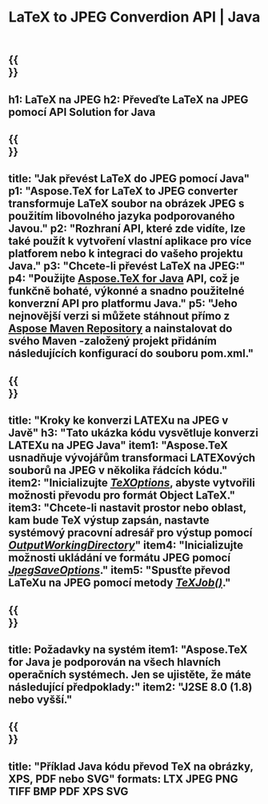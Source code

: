 ﻿---
translation: true
template: /_templates/_conversion-child-java.md
title: LaTeX to JPEG Converdion API | Java
description: Funkce převodu LaTeX na JPEG. Integrujte tuto místní knihovnu Java do svého projektu nebo použijte multiplatformní aplikace pro převod LaTeXu na JPEG.
keywords: latex do jpeg api java, latex2jpeg integrovat
url: /java/conversion/latex-to-jpeg/
family: tex
platformtag: java
feature: conversion
informat: LATEX
outformat: JPEG
otherformats: PNG PDF TIFF JPEG
---

{{<section banner>}}
---
h1: LaTeX na JPEG
h2: Převeďte LaTeX na JPEG pomocí API Solution for Java
---

{{<section overview>}}
---
title: "Jak převést LaTeX do JPEG pomocí Java"
p1: "Aspose.TeX for LaTeX to JPEG converter transformuje LaTeX soubor na obrázek JPEG s použitím libovolného jazyka podporovaného Javou."
p2: "Rozhraní API, které zde vidíte, lze také použít k vytvoření vlastní aplikace pro více platforem nebo k integraci do vašeho projektu Java."
p3: "Chcete-li převést LaTeX na JPEG:"
p4: "Použijte [Aspose.TeX for Java](https://products.aspose.com/tex/java) API, což je funkčně bohaté, výkonné a snadno použitelné konverzní API pro platformu Java."
p5: "Jeho nejnovější verzi si můžete stáhnout přímo z [Aspose Maven Repository](https://repository.aspose.com/tex/) a nainstalovat do svého Maven -založený projekt přidáním následujících konfigurací do souboru pom.xml."
---

{{<section feature1>}}
---
title: "Kroky ke konverzi LATEXu na JPEG v Javě"
h3: "Tato ukázka kódu vysvětluje konverzi LATEXu na JPEG Java"
item1: "Aspose.TeX usnadňuje vývojářům transformaci LATEXových souborů na JPEG v několika řádcích kódu."
item2: "Inicializujte [*TeXOptions*](https://reference.aspose.com/tex/java/com.aspose.tex/TeXOptions), abyste vytvořili možnosti převodu pro formát Object LaTeX."
item3: "Chcete-li nastavit prostor nebo oblast, kam bude TeX výstup zapsán, nastavte systémový pracovní adresář pro výstup pomocí [*OutputWorkingDirectory*](https://reference.aspose.com/tex/java/com.aspose.tex/TeXOptions#getOutputWorkingDirectory--)"
item4: "Inicializujte možnosti ukládání ve formátu JPEG pomocí [*JpegSaveOptions*](https://reference.aspose.com/tex/java/com.aspose.tex.rendering/JpegSaveOptions)."
item5: "Spusťte převod LaTeXu na JPEG pomocí metody [*TeXJob()*](https://reference.aspose.com/tex/java/com.aspose.tex/TeXJob)."
---

{{<section feature2>}}
---
title: Požadavky na systém
item1: "Aspose.TeX for Java je podporován na všech hlavních operačních systémech. Jen se ujistěte, že máte následující předpoklady:"
item2: "J2SE 8.0 (1.8) nebo vyšší."
---

{{<section widget>}}
---
title: "Příklad Java kódu převod TeX na obrázky, XPS, PDF nebo SVG"
formats: LTX JPEG PNG TIFF BMP PDF XPS SVG
---